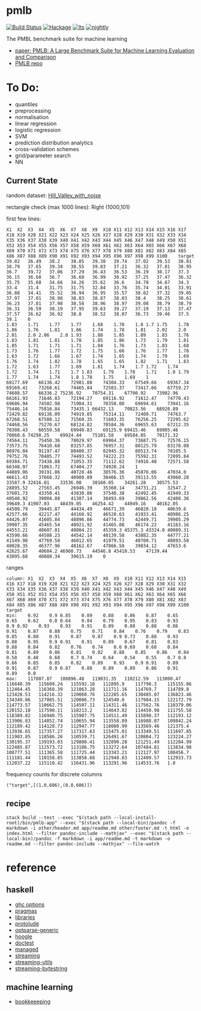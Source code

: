 pmlb
====

[![Build
Status](https://travis-ci.org/tonyday567/pmlb.svg)](https://travis-ci.org/tonyday567/pmlb)
[![Hackage](https://img.shields.io/hackage/v/pmlb.svg)](https://hackage.haskell.org/package/pmlb)
[![lts](https://www.stackage.org/package/pmlb/badge/lts)](http://stackage.org/lts/package/pmlb)
[![nightly](https://www.stackage.org/package/pmlb/badge/nightly)](http://stackage.org/nightly/package/pmlb)

The PMBL benchmark suite for machine learning

-   [paper: PMLB: A Large Benchmark Suite for Machine Learning
    Evaluation and Comparison](https://arxiv.org/pdf/1703.00512.pdf)
-   [PMLB repo](https://github.com/EpistasisLab/penn-ml-benchmarks)

To Do:
======

-   quantiles
-   preprocessing
-   normalisation
-   linear regression
-   logistic regression
-   SVM
-   prediction distribution analytics
-   cross-validation schemes
-   grid/parameter search
-   NN

Current State
-------------

random dataset:
[Hill\_Valley\_with\_noise](https://github.com/EpistasisLab/penn-ml-benchmarks/raw/master/datasets/classification/Hill_Valley_with_noise/Hill_Valley_with_noise.tsv.gz)

rectangle check (max 1000 lines): Right (1000,101)

first few lines:

    X1	X2	X3	X4	X5	X6	X7	X8	X9	X10	X11	X12	X13	X14	X15	X16	X17	X18	X19	X20	X21	X22	X23	X24	X25	X26	X27	X28	X29	X30	X31	X32	X33	X34	X35	X36	X37	X38	X39	X40	X41	X42	X43	X44	X45	X46	X47	X48	X49	X50	X51	X52	X53	X54	X55	X56	X57	X58	X59	X60	X61	X62	X63	X64	X65	X66	X67	X68	X69	X70	X71	X72	X73	X74	X75	X76	X77	X78	X79	X80	X81	X82	X83	X84	X85	X86	X87	X88	X89	X90	X91	X92	X93	X94	X95	X96	X97	X98	X99	X100	target
    39.02	36.49	38.2	38.85	39.38	39.74	37.02	39.53	38.81	38.79	37.65	39.34	38.55	39.03	37.21	36.32	37.81	38.95	36.7	39.72	37.06	37.29	36.43	36.53	36.19	38.17	37.3	36.15	36.68	36.7	36.68	36.99	38.92	37.25	37.47	36.32	35.75	35.68	34.66	34.26	35.62	36.6	34.78	34.67	34.3	33.4	31.4	31.75	31.75	32.84	33.76	35.74	34.01	33.91	36.88	34.41	35.52	36.94	36.95	35.57	38.02	37.32	39.05	37.97	37.01	38.98	38.83	38.87	38.03	38.4	38.25	38.61	36.23	37.81	37.98	38.58	38.96	38.97	39.08	38.79	38.79	36.31	36.59	38.19	37.95	39.63	39.27	37.19	37.13	37.47	37.57	36.62	36.92	38.8	38.52	38.07	36.73	39.46	37.5	39.1	0
    1.83	1.71	1.77	1.77	1.68	1.78	1.8	1.7	1.75	1.78	1.86	1.76	1.81	1.86	1.74	1.78	1.81	2.02	2.0	2.01	2.0	2.06	2.0	1.93	1.88	1.85	1.89	1.83	1.76	1.83	1.81	1.81	1.78	1.85	1.86	1.73	1.79	1.81	1.85	1.71	1.71	1.71	1.84	1.76	1.73	1.83	1.68	1.73	1.76	1.77	1.72	1.75	1.66	1.76	1.77	1.78	1.63	1.72	1.66	1.67	1.74	1.65	1.74	1.79	1.69	1.76	1.74	1.82	1.78	1.65	1.65	1.82	1.71	1.83	1.72	1.63	1.77	1.69	1.81	1.74	1.7	1.72	1.74	1.72	1.74	1.71	1.7	1.83	1.79	1.78	1.71	1.8	1.79	1.77	1.74	1.74	1.8	1.78	1.75	1.69	1
    68177.69	66138.42	72981.88	74304.33	67549.66	69367.34	69169.41	73268.61	74465.84	72503.37	73417.66	67759.27	74608.57	66336.2	75236.92	70754.31	67700.92	73902.96	66161.93	71646.83	72194.27	69116.92	71612.47	74770.43	69686.94	74502.98	71904.31	70358.08	69694.61	73941.16	75446.14	75816.84	73435.1	66432.13	70823.56	68920.89	72429.82	69138.09	74919.85	75314.11	72400.71	74763.7	67268.51	67508.12	71560.35	71603.35	76256.25	72295.62	74468.56	75270.67	68124.82	70584.36	69655.63	67212.35	70308.43	66559.58	69940.83	69125.9	69415.46	69805.46	70860.6	74298.25	69924.44	75101.58	69584.85	70171.32	74564.11	75450.36	70029.97	69964.37	73687.75	72576.15	73573.75	76410.68	83257.85	76957.31	80125.79	83178.08	86976.04	91197.47	80400.37	82945.32	80513.74	78105.5	79752.76	70485.77	74493.52	74222.23	75592.31	72895.84	69384.71	73438.88	71053.35	71112.62	74916.48	72571.58	66348.97	71063.72	67404.27	74920.24	1
    44889.06	39191.86	40728.46	38576.36	45876.06	47034.0	46611.43	37668.32	40980.89	38466.15	39113.55	43060.28	33587.9	32416.01	33536.08	30160.05	34261.28	30575.53	28895.52	27563.45	26946.39	35360.14	34731.21	32547.2	37601.73	43350.41	43830.86	37540.38	42492.45	41949.33	40540.92	39004.88	41387.14	38493.69	39862.56	42408.36	39649.3	41907.03	48439.05	46254.42	44949.16	40162.05	44500.79	39445.87	44434.49	46671.39	46820.18	40639.6	42577.66	42217.47	44160.92	46520.63	41933.41	40986.25	44426.07	41605.84	48896.86	44774.73	42449.71	39905.29	39907.35	45465.54	40921.92	41465.08	46174.22	41163.16	44553.21	48607.01	40804.21	45359.3	45375.3	43324.0	40089.31	43590.66	44508.23	44542.14	40139.58	43882.35	44777.21	41549.98	47769.58	46012.65	41979.51	40700.71	48893.58	40028.35	46377.96	48162.67	47866.58	39834.12	47653.6	42625.67	40684.2	46960.73	44546.8	45410.53	47139.44	43095.68	40888.34	39615.19	0

ranges

    column:	X1	X2	X3	X4	X5	X6	X7	X8	X9	X10	X11	X12	X13	X14	X15	X16	X17	X18	X19	X20	X21	X22	X23	X24	X25	X26	X27	X28	X29	X30	X31	X32	X33	X34	X35	X36	X37	X38	X39	X40	X41	X42	X43	X44	X45	X46	X47	X48	X49	X50	X51	X52	X53	X54	X55	X56	X57	X58	X59	X60	X61	X62	X63	X64	X65	X66	X67	X68	X69	X70	X71	X72	X73	X74	X75	X76	X77	X78	X79	X80	X81	X82	X83	X84	X85	X86	X87	X88	X89	X90	X91	X92	X93	X94	X95	X96	X97	X98	X99	X100	target
    min:	0.92	0.9	0.85	0.89	0.88	0.86	0.87	0.65	0.65	0.62	0.8	0.64	0.84	0.79	0.95	0.83	0.93	0.9	0.92	0.93	0.93	0.91	0.89	0.88	0.88	0.86	0.91	0.87	0.88	0.75	0.71	0.84	0.76	0.79	0.83	0.85	0.88	0.91	0.87	0.87	0.9	0.73	0.88	0.93	0.88	0.95	0.9	0.91	0.91	0.89	0.67	0.81	0.83	0.88	0.84	0.82	0.76	0.74	0.6	0.69	0.68	0.84	0.81	0.89	0.86	0.81	0.82	0.88	0.85	0.86	0.84	0.58	0.48	0.68	0.7	0.74	0.64	0.54	0.55	0.7	0.8	0.66	0.85	0.85	0.82	0.89	0.93	0.9	0.91	0.89	0.91	0.87	0.9	0.87	0.88	0.89	0.89	0.86	0.91	0.89	0.0
    max:	117807.87	108896.48	119031.35	110212.59	113000.47	116848.39	115609.24	115592.18	112895.9	117798.3	115155.06	112464.45	116368.39	121063.28	111711.16	114769.7	114789.8	123428.53	114216.32	120060.76	122285.65	130485.07	136823.46	134349.06	127085.51	120086.73	124540.0	117984.15	122172.79	114773.57	110662.75	114507.11	114311.46	117562.76	110379.06	120152.18	117590.11	118213.2	114643.82	114450.98	111755.58	118389.82	116940.75	115907.75	114511.49	115898.37	112193.12	113906.83	114852.74	110655.94	113558.09	116988.07	109842.24	112189.42	114128.73	112947.77	118080.99	113569.46	121375.4	113936.65	117357.27	117317.63	115475.01	113349.51	111697.85	111903.85	118586.26	110559.71	126491.67	120804.72	123224.27	130195.37	139193.03	129800.41	132890.28	121251.49	112284.99	122485.87	112573.72	113186.75	113272.64	107484.81	113834.98	108777.51	111365.58	111725.44	113343.21	112127.97	108456.7	111181.44	110158.85	113858.68	112948.83	112409.57	112933.73	112037.22	115110.42	116431.96	113291.96	114533.76	1.0

frequency counts for discrete columns

    ("target",[(1.0,606),(0.0,606)])

recipe
------

    stack build --test --exec "$(stack path --local-install-root)/bin/pmlb-app" --exec "$(stack path --local-bin)/pandoc -f markdown -i other/header.md app/readme.md other/footer.md -t html -o index.html --filter pandoc-include --mathjax" --exec "$(stack path --local-bin)/pandoc -f markdown -i app/readme.md -t markdown -o readme.md --filter pandoc-include --mathjax" --file-watch

reference
=========

haskell
-------

-   [ghc
    options](https://downloads.haskell.org/~ghc/latest/docs/html/users_guide/flags.html#flag-reference)
-   [pragmas](https://downloads.haskell.org/~ghc/latest/docs/html/users_guide/lang.html)
-   [libraries](https://www.stackage.org/)
-   [protolude](https://www.stackage.org/package/protolude)
-   [optparse-generic](https://www.stackage.org/package/optparse-generic)
-   [hoogle](https://www.stackage.org/package/hoogle)
-   [doctest](https://www.stackage.org/package/doctest)
-   [managed](https://www.stackage.org/package/managed)
-   [streaming](https://www.stackage.org/package/streaming)
-   [streaming-utils](https://www.stackage.org/package/streaming-utils)
-   [streaming-bytestring](https://www.stackage.org/package/streaming-bytestring)

machine learning
----------------

-   [bookkeeeping](https://www.eecs.tufts.edu/~dsculley/papers/ml_test_score.pdf)


